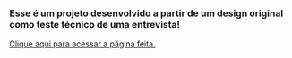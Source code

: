 <h3>Esse é um projeto desenvolvido a partir de um design original como teste técnico de uma entrevista!</h3>
<p><a href="https://gabriel-santi.github.io/galoa/">Clique aqui para acessar a página feita.</a></p>
